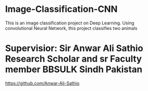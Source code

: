 # Image-Classification-CNN
This is an image classification project on Deep Learning. Using convolutional Neural Network, this project classifies two animals

# Supervisior: Sir Anwar Ali Sathio Research Scholar and sr Faculty member BBSULK Sindh Pakistan
https://github.com/Anwar-Ali-Sathio 
